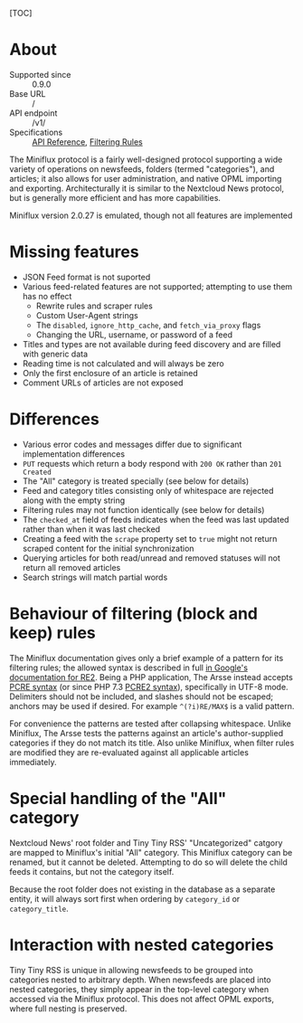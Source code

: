[TOC]

# About

<dl>
    <dt>Supported since</dt>
        <dd>0.9.0</dd>
    <dt>Base URL</dt>
        <dd>/</dd>
    <dt>API endpoint</dt>
        <dd>/v1/</dd>
    <dt>Specifications</dt>
        <dd><a href="https://miniflux.app/docs/api.html">API Reference</a>, <a href="https://miniflux.app/docs/rules.html#filtering-rules">Filtering Rules</a></dd>
</dl>

The Miniflux protocol is a fairly well-designed protocol supporting a wide variety of operations on newsfeeds, folders (termed "categories"), and articles; it also allows for user administration, and native OPML importing and exporting. Architecturally it is similar to the Nextcloud News protocol, but is generally more efficient and has more capabilities.

Miniflux version 2.0.27 is emulated, though not all features are implemented

# Missing features

- JSON Feed format is not suported
- Various feed-related features are not supported; attempting to use them has no effect
    - Rewrite rules and scraper rules
    - Custom User-Agent strings
    - The `disabled`, `ignore_http_cache`, and `fetch_via_proxy` flags
    - Changing the URL, username, or password of a feed
- Titles and types are not available during feed discovery and are filled with generic data
- Reading time is not calculated and will always be zero
- Only the first enclosure of an article is retained
- Comment URLs of articles are not exposed

# Differences

- Various error codes and messages differ due to significant implementation differences
- `PUT` requests which return a body respond with `200 OK` rather than `201 Created`
- The "All" category is treated specially (see below for details)
- Feed and category titles consisting only of whitespace are rejected along with the empty string
- Filtering rules may not function identically (see below for details)
- The `checked_at` field of feeds indicates when the feed was last updated rather than when it was last checked
- Creating a feed with the `scrape` property set to `true` might not return scraped content for the initial synchronization
- Querying articles for both read/unread and removed statuses will not return all removed articles
- Search strings will match partial words

# Behaviour of filtering (block and keep) rules

The Miniflux documentation gives only a brief example of a pattern for its filtering rules; the allowed syntax is described in full [in Google's documentation for RE2](https://github.com/google/re2/wiki/Syntax). Being a PHP application, The Arsse instead accepts [PCRE syntax](http://www.pcre.org/original/doc/html/pcresyntax.html) (or since PHP 7.3 [PCRE2 syntax](https://www.pcre.org/current/doc/html/pcre2syntax.html)), specifically in UTF-8 mode. Delimiters should not be included, and slashes should not be escaped; anchors may be used if desired. For example `^(?i)RE/MAX$` is a valid pattern.

For convenience the patterns are tested after collapsing whitespace. Unlike Miniflux, The Arsse tests the patterns against an article's author-supplied categories if they do not match its title. Also unlike Miniflux, when filter rules are modified they are re-evaluated against all applicable articles immediately.

# Special handling of the "All" category

Nextcloud News' root folder and Tiny Tiny RSS' "Uncategorized" catgory are mapped to Miniflux's initial "All" category. This Miniflux category can be renamed, but it cannot be deleted. Attempting to do so will delete the child feeds it contains, but not the category itself.

Because the root folder does not existing in the database as a separate entity, it will always sort first when ordering by `category_id` or `category_title`.

# Interaction with nested categories

Tiny Tiny RSS is unique in allowing newsfeeds to be grouped into categories nested to arbitrary depth. When newsfeeds are placed into nested categories, they simply appear in the top-level category when accessed via the Miniflux protocol. This does not affect OPML exports, where full nesting is preserved.
